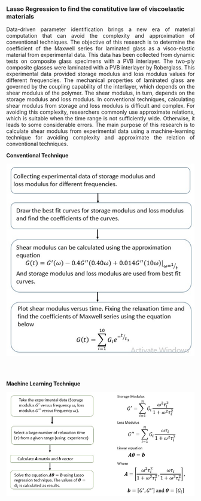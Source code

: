 ### Lasso Regression to find the constitutive law of viscoelastic materials
<p align="justify">
Data-driven parameter identification brings a new era of material computation that can avoid the complexity and approximation of conventional techniques. The objective of this research is to determine the coefficient of the Maxwell series for laminated glass as a visco-elastic material from experimental data. This data has been collected from dynamic tests on composite glass specimens with a PVB interlayer. The two-ply composite glasses were laminated with a PVB interlayer by Roberglass. This experimental data provided storage modulus and loss modulus values for different frequencies. The mechanical properties of laminated glass are governed by the coupling capability of the interlayer, which depends on the shear modulus of the polymer. The shear modulus, in turn, depends on the storage modulus and loss modulus. In conventional techniques, calculating shear modulus from storage and loss modulus is difficult and complex. For avoiding this complexity, researchers commonly use approximate relations, which is suitable when the time range is not sufficiently wide. Otherwise, it leads to some considerable errors. The main purpose of this research is to calculate shear modulus from experimental data using a machine-learning technique for avoiding complexity and approximate the relation of conventional techniques.
</p>

<p><b>Conventional Technique</b></p>
<p align="center">
  <img src="CM_AA_Method.jpg" title="hover text">
</p>
<br/>
<br/>
<p><b>Machine Learning Technique</b></p>
<p align="center">
  <img src="ML_LR_Method.jpg" title="hover text">
</p>




